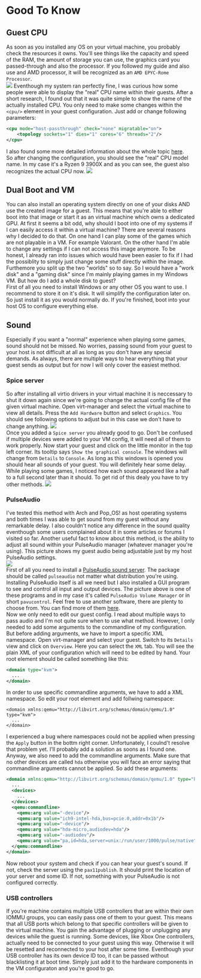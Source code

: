# Good To Know
## Guest CPU
As soon as you installed any OS on your virtual machine, you probably check the resources it owns. You'll see things like the capacity and speed
of the RAM, the amount of storage you can use, the graphics card you passed-through and also the processor. If you followed my guide and also 
use and AMD processor, it will be recognized as an ``AMD EPYC-Rome Processor``.  
![](/resources/cpu_epyc_rome.png)
Eventhough my system ran perfectly fine, I was curious how some people were able to display the "real" CPU name within their guests. After a short research, I found out that it was quite simple to show the name of the actually installed CPU. You only need to make some changes within the
``<cpu/>`` element in your guest configuration. Just add or change following parameters:
```xml
<cpu mode="host-passthrough" check="none" migratable="on">
    <topology sockets="1" dies="1" cores="6" threads="2"/>
</cpu>
```
I also found some more detailed information about the whole topic [here](https://www.linux-kvm.org/images/6/65/Bonzini-Kvmforum18-cpu.pdf).  
So after changing the configuration, you should see the "real" CPU model name. In my case it's a Ryzen 9 3900X and as you can see, the guest also
recognizes the actual CPU now.
![](/resources/cpu_ryzen.png)

## Dual Boot and VM
You can also install an operating system directly on one of your disks AND use the created image for a guest. This means that
you're able to either boot into that image or start it as an virtual machine which owns a dedicated GPU. At first it seems a bit
odd, why should I boot into one of my systems if I can easily access it within a virtual machine? There are several reasons why
I decided to do that. On one hand I can play some of the games which are not playable in a VM. For example Valorant. On the
other hand I'm able to change any settings if I can not access this image anymore. To be honest, I already ran into issues
which would have been easier to fix if I had the possiblity to simply just change some stuff directly within the image. 
Furthemore you split up the two "worlds" so to say. So I would have a "work disk" and a "gaming disk" since I'm mainly playing
games in my Windows VM. But how do I add a whole disk to guest?  
First of all you need to install Windows or any other OS you want to use. I recommend to store it on it's disk. It will
simplify the configuration later on. So just install it as you would normally do. If you're finished, boot into your host OS
to configure everything else.

## Sound
Especially if you want a "normal" experience when playing some games, sound should not be missed. No worries, passing sound from your guest
to your host is not difficult at all as long as you don't have any special demands. As always, there are multiple ways to hear everything that
your guest sends as output but for now I will only cover the easiest method.  

### Spice server
So after installing all virtio drivers in your virtual machine it is neccessary to shut it down again since we're going to change the actual config
file of the given virtual machine. Open virt-manager and select the virtual machine to view all details. Press the ``Add Hardware`` button and select
``Graphics``. You should see following options to adjust but in this case we don't have to change anything.
![](/resources/add-spice-server.png)  
Once you added a ``Spice server`` you already good to go. Don't be confused if multiple devices were added to your VM config, it will need all of
them to work properly. Now start your guest and click on the little monitor in the top left corner. Its tooltip says ``Show the graphical console``.
The windows will change from ``Details`` to ``Console``. As long as this windows is opened you should hear all sounds of your guest. You will
definitely hear some delay. While playing some games, I noticed how each sound appeared like a half to a full second later than it should. To get
rid of this dealy you have to try other methods.
![](/resources/running-spice-server.png)

### PulseAudio
I've tested this method with Arch and Pop_OS! as host operating systems and both times I was able to get sound from my guest without any
remarkable delay. I also couldn't notice any difference in the sound quality eventhough some users complained about it in some articles or
forums I visited so far. Another useful fact to know about this method, is the ability to adjust all sound within your PulseAudio manager
(whatever manager you're using). This picture shows my guest audio being adjustable just by my host PulseAudio settings.  
![](/resources/guest-pulse-audio.png)  
First of all you need to install a [PulseAudio sound server](https://www.freedesktop.org/wiki/Software/PulseAudio/). The package should be called
``pulseaudio`` not matter what distribution you're using. Installing PulseAudio itself is all we need but I also installed a GUI program to
see and control all input and output devices. The picture above is one of these programs and in my case it's called ``PulseAudio Volume Manager`` or
in short ``pavucontrol``. Feel free to use another software, there are plenty to choose from. You can find more of them
[here](https://wiki.archlinux.org/title/PulseAudio).  
Now we only need to edit our guest config. I read about multiple ways to pass audio and I'm not quite sure when to use what method. However, I only 
needed to add some arguments to the commandline of my configuration. But before adding arguments, we have to import a specific XML namespace. Open
virt-manager and select your guest. Switch to its ``Details`` view and click on ``Overview``. Here you can select the ``XML`` tab. You will see the
plain XML of your configuration which will need to be edited by hand. Your root element should be called something like this:
```xml
<domain type="kvm">
  ...
</domain>
```
In order to use specific commandline arguments, we have to add a XML namespace. So edit your root element and add follwing namespace:
```
<domain xmlns:qemu="http://libvirt.org/schemas/domain/qemu/1.0" type="kvm">
  ...
</domain>
```
I experienced a bug where namespaces could not be applied when pressing the ``Apply`` button in the bottm right corner. Unfortunately, I coulnd't 
resolve that problem yet. I'll probably add a solution as soons as I found one. Anyway, we also need to add the commandline arguments. Make sure that
no other devices are called ``hda`` otherwise you will face an error saying that commandline arguments cannot be applied. So add these arguments:
```xml
<domain xmlns:qemu="http://libvirt.org/schemas/domain/qemu/1.0" type="kvm">
  ...
  <devices>
    ...
  </devices>
  <qemu:commandline>
    <qemu:arg value="-device"/>
    <qemu:arg value="ich9-intel-hda,bus=pcie.0,addr=0x1b"/>
    <qemu:arg value="-device"/>
    <qemu:arg value="hda-micro,audiodev=hda"/>
    <qemu:arg value="-audiodev"/>
    <qemu:arg value="pa,id=hda,server=unix:/run/user/1000/pulse/native"/>
  </qemu:commandline>
</domain>
```
Now reboot your system and check if you can hear your guest's sound. If not, check the server using the ``pax11publish``. It should print the location of your server and some ID. If not, something with your PulseAudio is not configured correctly.

### USB controllers
If you're machine contains multiple USB controllers that are within their own IOMMU groups, you can easily pass one of them to your guest.
This means that all USB ports which belong to that specific controllers will be given to the virtual machine. You gain the advantage of 
plugging or unplugging any devices while the guest is running. Some devices, like Xbox One controllers, actually need to be connected
to your guest using this way. Otherwise it will be resetted and reconnected to your host after some time. Eventhough your USB controller
has its own device ID too, it can be passed without blacklisting it at boot time. Simply just add it to the hardware components in the
VM configuraton and you're good to go.